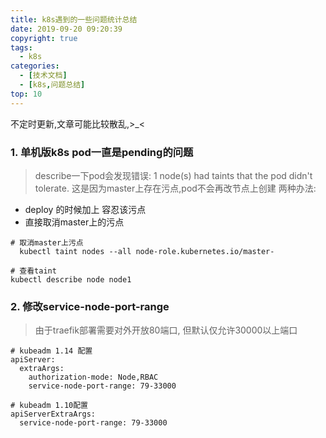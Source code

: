 ```yaml
---
title: k8s遇到的一些问题统计总结
date: 2019-09-20 09:20:39
copyright: true
tags:
  - k8s
categories:
  - [技术文档]
  - [k8s,问题总结]
top: 10
---
```


 不定时更新,文章可能比较散乱,>_<

<!-- more -->

### 1. 单机版k8s pod一直是pending的问题
> describe一下pod会发现错误: 1 node(s) had taints that the pod didn't tolerate.
> 这是因为master上存在污点,pod不会再改节点上创建
> 两种办法:


- deploy 的时候加上 容忍该污点
- 直接取消master上的污点 

```
# 取消master上污点
  kubectl taint nodes --all node-role.kubernetes.io/master-

# 查看taint
kubectl describe node node1
```

### 2. 修改service-node-port-range

> 由于traefik部署需要对外开放80端口, 但默认仅允许30000以上端口

```
# kubeadm 1.14 配置
apiServer:
  extraArgs:
    authorization-mode: Node,RBAC
    service-node-port-range: 79-33000

# kubeadm 1.10配置
apiServerExtraArgs:
  service-node-port-range: 79-33000
```
